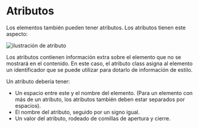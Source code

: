 # Atributos

Los elementos también pueden tener atributos. Los atributos tienen este aspecto:

![ilustración de atributo](https://media.gcflearnfree.org/content/6137d4b690347d098804a48c_09_07_2021/Que%CC%81%20-son-los-atributos-HTML.png)

Los atributos contienen información extra sobre el elemento que no se mostrará en el contenido. En este caso, el atributo class asigna al elemento un identificador que se puede utilizar para dotarlo de información de estilo.

Un atributo debería tener:

- Un espacio entre este y el nombre del elemento. (Para un elemento con más de un atributo, los atributos también deben estar separados por espacios).
- El nombre del atributo, seguido por un signo igual.
- Un valor del atributo, rodeado de comillas de apertura y cierre.